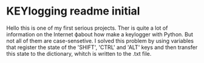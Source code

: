 # KEYlogging readme initial
Hello this is one of my first serious projects.
Ther is quite a lot of information on the Internet фabout how make a keylogger with Python. 
But not all of them are case-sensetive.
I solved this problem by using variables that register the state of the 'SHIFT', 'CTRL' and 'ALT' keys
and then transfer this state to the dictionary, whitch is written to the .txt file.
